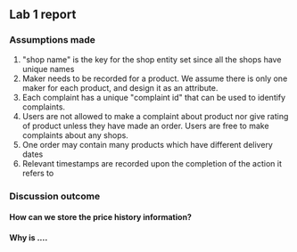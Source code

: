 ## Lab 1 report

### Assumptions made
1. "shop name" is the key for the shop entity set since all the shops have unique names
2. Maker needs to be recorded for a product. We assume there is only one maker for each product, and design it as an attribute.
3. Each complaint has a unique "complaint id" that can be used to identify complaints.
4. Users are not allowed to make a complaint about product nor give rating of product unless they have made an order. Users are free to make complaints about any shops.
5. One order may contain many products which have different delivery dates
6. Relevant timestamps are recorded upon the completion of the action it refers to

### Discussion outcome

#### How can we store the price history information?

#### Why is ....